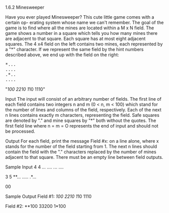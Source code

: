 1.6.2 Minesweeper

Have you ever played Minesweeper? This cute little game comes with a certain op-
erating system whose name we can't remember. The goal of the game is to find where
all the mines are located within a M x N field.
The game shows a number in a square which tells you how many mines there are
adjacent to that square. Each square has at most eight adjacent squares. The 4 x4 field
on the left contains two mines, each represented by a "*" character. If we represent the
same field by the hint numbers described above, we end up with the field on the right:
<pre>
*...
....
.*..
....
</pre>

"*100
2210
1*10
1110"

Input
The input will consist of an arbitrary number of fields. The first line of each field
contains two integers n and m (0 < n, m < 100) which stand for the number of lines
and columns of the field, respectively. Each of the next n lines contains exactly m
characters, representing the field.
Safe squares are denoted by "." and mine squares by "*" both without the quotes.
The first field line where n = m = O represents the end of input and should not be
processed.

Output
For each field, print the message Field #x: on a line alone, where x stands for the
number of the field starting from 1. The next n lines should contain the field with the
"." characters replaced by the number of mines adjacent to that square. There must
be an empty line between field outputs.

Sample Input
4 4
*...
....
.*..
....

3 5
**...
.....
.*...

00

Sample Output
Field #1:
*100
2210
1*10
1110

Field #2:
**100
33200
1*100
